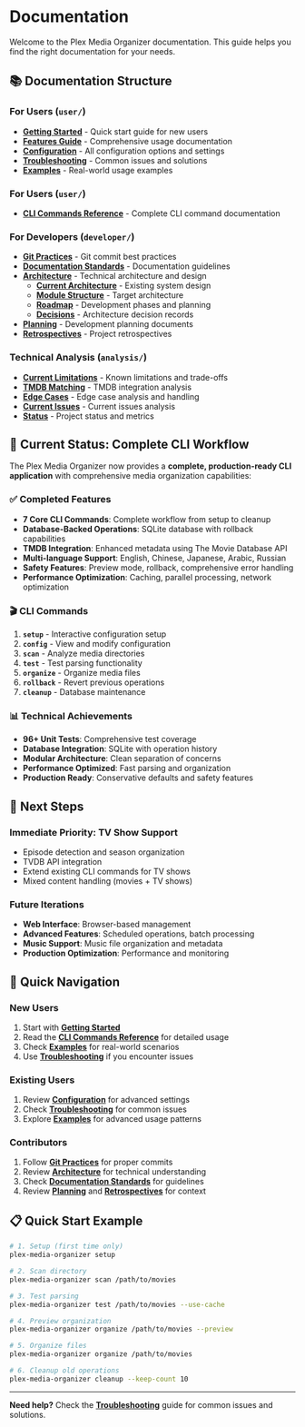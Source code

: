 # Documentation

Welcome to the Plex Media Organizer documentation. This guide helps you find the right documentation for your needs.

## 📚 **Documentation Structure**

### **For Users** (`user/`)
- **[Getting Started](user/getting-started.md)** - Quick start guide for new users
- **[Features Guide](user/features.md)** - Comprehensive usage documentation
- **[Configuration](user/configuration.md)** - All configuration options and settings
- **[Troubleshooting](user/troubleshooting.md)** - Common issues and solutions
- **[Examples](user/examples/)** - Real-world usage examples

### **For Users** (`user/`)
- **[CLI Commands Reference](user/cli-commands.md)** - Complete CLI command documentation

### **For Developers** (`developer/`)
- **[Git Practices](developer/git-practices.md)** - Git commit best practices
- **[Documentation Standards](developer/documentation-standards.md)** - Documentation guidelines
- **[Architecture](developer/architecture/)** - Technical architecture and design
  - **[Current Architecture](developer/architecture/architecture.md)** - Existing system design
  - **[Module Structure](developer/architecture/module-structure.md)** - Target architecture
  - **[Roadmap](developer/architecture/roadmap.md)** - Development phases and planning
  - **[Decisions](developer/architecture/decisions/)** - Architecture decision records
- **[Planning](developer/planning/)** - Development planning documents
- **[Retrospectives](developer/retrospectives/)** - Project retrospectives

### **Technical Analysis** (`analysis/`)
- **[Current Limitations](analysis/current-limitations.md)** - Known limitations and trade-offs
- **[TMDB Matching](analysis/tmdb-matching.md)** - TMDB integration analysis
- **[Edge Cases](analysis/edge-cases.md)** - Edge case analysis and handling
- **[Current Issues](analysis/current-issues.md)** - Current issues analysis
- **[Status](analysis/status.md)** - Project status and metrics

## 🎯 **Current Status: Complete CLI Workflow**

The Plex Media Organizer now provides a **complete, production-ready CLI application** with comprehensive media organization capabilities:

### **✅ Completed Features**
- **7 Core CLI Commands**: Complete workflow from setup to cleanup
- **Database-Backed Operations**: SQLite database with rollback capabilities
- **TMDB Integration**: Enhanced metadata using The Movie Database API
- **Multi-language Support**: English, Chinese, Japanese, Arabic, Russian
- **Safety Features**: Preview mode, rollback, comprehensive error handling
- **Performance Optimization**: Caching, parallel processing, network optimization

### **🎬 CLI Commands**
1. **`setup`** - Interactive configuration setup
2. **`config`** - View and modify configuration
3. **`scan`** - Analyze media directories
4. **`test`** - Test parsing functionality
5. **`organize`** - Organize media files
6. **`rollback`** - Revert previous operations
7. **`cleanup`** - Database maintenance

### **📊 Technical Achievements**
- **96+ Unit Tests**: Comprehensive test coverage
- **Database Integration**: SQLite with operation history
- **Modular Architecture**: Clean separation of concerns
- **Performance Optimized**: Fast parsing and organization
- **Production Ready**: Conservative defaults and safety features

## 🚀 **Next Steps**

### **Immediate Priority: TV Show Support**
- Episode detection and season organization
- TVDB API integration
- Extend existing CLI commands for TV shows
- Mixed content handling (movies + TV shows)

### **Future Iterations**
- **Web Interface**: Browser-based management
- **Advanced Features**: Scheduled operations, batch processing
- **Music Support**: Music file organization and metadata
- **Production Optimization**: Performance and monitoring

## 🎯 **Quick Navigation**

### **New Users**
1. Start with **[Getting Started](user/getting-started.md)**
2. Read the **[CLI Commands Reference](user/cli-commands.md)** for detailed usage
3. Check **[Examples](user/examples/)** for real-world scenarios
4. Use **[Troubleshooting](user/troubleshooting.md)** if you encounter issues

### **Existing Users**
1. Review **[Configuration](user/configuration.md)** for advanced settings
2. Check **[Troubleshooting](user/troubleshooting.md)** for common issues
3. Explore **[Examples](user/examples/)** for advanced usage patterns

### **Contributors**
1. Follow **[Git Practices](developer/git-practices.md)** for proper commits
2. Review **[Architecture](developer/architecture/)** for technical understanding
3. Check **[Documentation Standards](developer/documentation-standards.md)** for guidelines
4. Review **[Planning](developer/planning/)** and **[Retrospectives](developer/retrospectives/)** for context

## 📋 **Quick Start Example**

```bash
# 1. Setup (first time only)
plex-media-organizer setup

# 2. Scan directory
plex-media-organizer scan /path/to/movies

# 3. Test parsing
plex-media-organizer test /path/to/movies --use-cache

# 4. Preview organization
plex-media-organizer organize /path/to/movies --preview

# 5. Organize files
plex-media-organizer organize /path/to/movies

# 6. Cleanup old operations
plex-media-organizer cleanup --keep-count 10
```

---

**Need help?** Check the **[Troubleshooting](user/troubleshooting.md)** guide for common issues and solutions.
